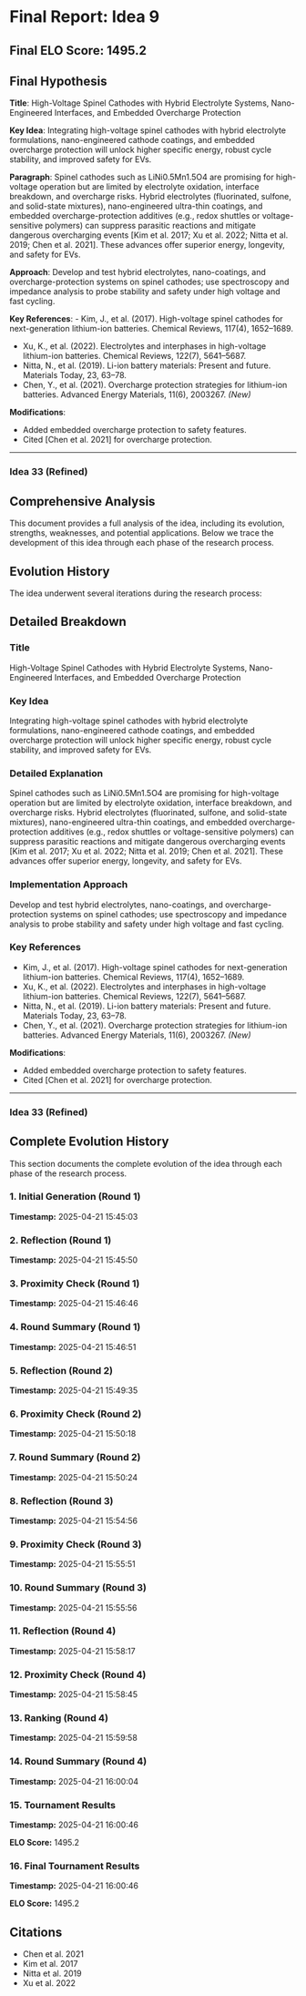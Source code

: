 # Final Report: Idea 9

## Final ELO Score: 1495.2

## Final Hypothesis

**Title**: High-Voltage Spinel Cathodes with Hybrid Electrolyte Systems, Nano-Engineered Interfaces, and Embedded Overcharge Protection

**Key Idea**: Integrating high-voltage spinel cathodes with hybrid electrolyte formulations, nano-engineered cathode coatings, and embedded overcharge protection will unlock higher specific energy, robust cycle stability, and improved safety for EVs.

**Paragraph**: Spinel cathodes such as LiNi0.5Mn1.5O4 are promising for high-voltage operation but are limited by electrolyte oxidation, interface breakdown, and overcharge risks. Hybrid electrolytes (fluorinated, sulfone, and solid-state mixtures), nano-engineered ultra-thin coatings, and embedded overcharge-protection additives (e.g., redox shuttles or voltage-sensitive polymers) can suppress parasitic reactions and mitigate dangerous overcharging events [Kim et al. 2017; Xu et al. 2022; Nitta et al. 2019; Chen et al. 2021]. These advances offer superior energy, longevity, and safety for EVs.

**Approach**: Develop and test hybrid electrolytes, nano-coatings, and overcharge-protection systems on spinel cathodes; use spectroscopy and impedance analysis to probe stability and safety under high voltage and fast cycling.

**Key References**: - Kim, J., et al. (2017). High-voltage spinel cathodes for next-generation lithium-ion batteries. Chemical Reviews, 117(4), 1652–1689.  
- Xu, K., et al. (2022). Electrolytes and interphases in high-voltage lithium-ion batteries. Chemical Reviews, 122(7), 5641–5687.  
- Nitta, N., et al. (2019). Li-ion battery materials: Present and future. Materials Today, 23, 63–78.  
- Chen, Y., et al. (2021). Overcharge protection strategies for lithium-ion batteries. Advanced Energy Materials, 11(6), 2003267. *(New)*

**Modifications**:  
- Added embedded overcharge protection to safety features.
- Cited [Chen et al. 2021] for overcharge protection.

---

### Idea 33 (Refined)

## Comprehensive Analysis

This document provides a full analysis of the idea, including its evolution, strengths, weaknesses, and potential applications. Below we trace the development of this idea through each phase of the research process.

## Evolution History

The idea underwent several iterations during the research process:

## Detailed Breakdown

### Title

High-Voltage Spinel Cathodes with Hybrid Electrolyte Systems, Nano-Engineered Interfaces, and Embedded Overcharge Protection

### Key Idea

Integrating high-voltage spinel cathodes with hybrid electrolyte formulations, nano-engineered cathode coatings, and embedded overcharge protection will unlock higher specific energy, robust cycle stability, and improved safety for EVs.

### Detailed Explanation

Spinel cathodes such as LiNi0.5Mn1.5O4 are promising for high-voltage operation but are limited by electrolyte oxidation, interface breakdown, and overcharge risks. Hybrid electrolytes (fluorinated, sulfone, and solid-state mixtures), nano-engineered ultra-thin coatings, and embedded overcharge-protection additives (e.g., redox shuttles or voltage-sensitive polymers) can suppress parasitic reactions and mitigate dangerous overcharging events [Kim et al. 2017; Xu et al. 2022; Nitta et al. 2019; Chen et al. 2021]. These advances offer superior energy, longevity, and safety for EVs.

### Implementation Approach

Develop and test hybrid electrolytes, nano-coatings, and overcharge-protection systems on spinel cathodes; use spectroscopy and impedance analysis to probe stability and safety under high voltage and fast cycling.

### Key References

- Kim, J., et al. (2017). High-voltage spinel cathodes for next-generation lithium-ion batteries. Chemical Reviews, 117(4), 1652–1689.  
- Xu, K., et al. (2022). Electrolytes and interphases in high-voltage lithium-ion batteries. Chemical Reviews, 122(7), 5641–5687.  
- Nitta, N., et al. (2019). Li-ion battery materials: Present and future. Materials Today, 23, 63–78.  
- Chen, Y., et al. (2021). Overcharge protection strategies for lithium-ion batteries. Advanced Energy Materials, 11(6), 2003267. *(New)*

**Modifications**:  
- Added embedded overcharge protection to safety features.
- Cited [Chen et al. 2021] for overcharge protection.

---

### Idea 33 (Refined)

## Complete Evolution History

This section documents the complete evolution of the idea through each phase of the research process.

### 1. Initial Generation (Round 1)
**Timestamp:** 2025-04-21 15:45:03



### 2. Reflection (Round 1)
**Timestamp:** 2025-04-21 15:45:50



### 3. Proximity Check (Round 1)
**Timestamp:** 2025-04-21 15:46:46



### 4. Round Summary (Round 1)
**Timestamp:** 2025-04-21 15:46:51



### 5. Reflection (Round 2)
**Timestamp:** 2025-04-21 15:49:35



### 6. Proximity Check (Round 2)
**Timestamp:** 2025-04-21 15:50:18



### 7. Round Summary (Round 2)
**Timestamp:** 2025-04-21 15:50:24



### 8. Reflection (Round 3)
**Timestamp:** 2025-04-21 15:54:56



### 9. Proximity Check (Round 3)
**Timestamp:** 2025-04-21 15:55:51



### 10. Round Summary (Round 3)
**Timestamp:** 2025-04-21 15:55:56



### 11. Reflection (Round 4)
**Timestamp:** 2025-04-21 15:58:17



### 12. Proximity Check (Round 4)
**Timestamp:** 2025-04-21 15:58:45



### 13. Ranking (Round 4)
**Timestamp:** 2025-04-21 15:59:58



### 14. Round Summary (Round 4)
**Timestamp:** 2025-04-21 16:00:04



### 15. Tournament Results
**Timestamp:** 2025-04-21 16:00:46

**ELO Score:** 1495.2



### 16. Final Tournament Results
**Timestamp:** 2025-04-21 16:00:46

**ELO Score:** 1495.2



## Citations

- Chen et al. 2021
- Kim et al. 2017
- Nitta et al. 2019
- Xu et al. 2022
